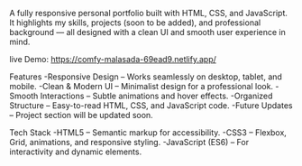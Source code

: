 A fully responsive personal portfolio built with HTML, CSS, and JavaScript.
It highlights my skills, projects (soon to be added), and professional background — all designed with a clean UI and smooth user experience in mind.

live Demo: https://comfy-malasada-69ead9.netlify.app/

Features
-Responsive Design – Works seamlessly on desktop, tablet, and mobile.
-Clean & Modern UI – Minimalist design for a professional look.
-Smooth Interactions – Subtle animations and hover effects.
-Organized Structure – Easy-to-read HTML, CSS, and JavaScript code.
-Future Updates – Project section will be updated soon.

Tech Stack
-HTML5 – Semantic markup for accessibility.
-CSS3 – Flexbox, Grid, animations, and responsive styling.
-JavaScript (ES6) – For interactivity and dynamic elements.
